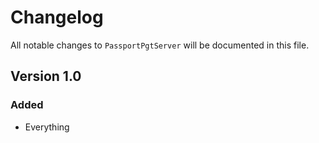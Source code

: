 # Changelog

All notable changes to `PassportPgtServer` will be documented in this file.

## Version 1.0

### Added
- Everything
